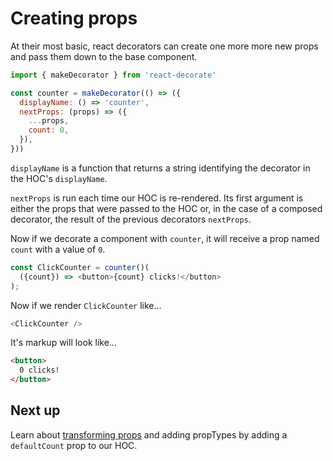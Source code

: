 # Creating props

At their most basic, react decorators can create one more more new props and pass them down to the base component.

```javascript
import { makeDecorator } from 'react-decorate'

const counter = makeDecorator(() => ({
  displayName: () => 'counter',
  nextProps: (props) => ({
    ...props,
    count: 0,
  }),
}))
```

`displayName` is a function that returns a string identifying the decorator in the HOC's `displayName`.

`nextProps` is run each time our HOC is re-rendered.
Its first argument is either the props that were passed to the HOC or, in the case of a composed decorator, the result of the previous decorators `nextProps`.

Now if we decorate a component with `counter`, it will receive a prop named `count` with a value of `0`.

```javascript
const ClickCounter = counter()(
  ({count}) => <button>{count} clicks!</button>
);
```

Now if we render `ClickCounter` like...

```javascript
<ClickCounter />
```

It's markup will look like...

```html
<button>
  0 clicks!
</button>
```

## Next up

Learn about [transforming props](/docs/basics/TransformingProps.md) and adding propTypes by adding a `defaultCount` prop to our HOC.
